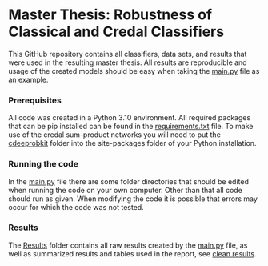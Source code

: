 # Master Thesis: Robustness of Classical and Credal Classifiers
This GitHub repository contains all classifiers, data sets, and results that were used in the resulting master thesis. All results are reproducible and usage of the created models should be easy when taking the [main.py](main.py) file as an example.

### Prerequisites
All code was created in a Python 3.10 environment. All required packages that can be pip installed can be found in the [requirements.txt](requirements.txt) file. To make use of the credal sum-product networks you will need to put the [cdeeprobkit](/models/cdeeprob) folder into the site-packages folder of your Python installation.

### Running the code
In the [main.py](main.py) file there are some folder directories that should be edited when running the code on your own computer. Other than that all code should run as given. When modifying the code it is possible that errors may occur for which the code was not tested.

### Results
The [Results](/Results) folder contains all raw results created by the [main.py](main.py) file, as well as summarized results and tables used in the report, see [clean results](/Results/_clean_results.xlsx).
